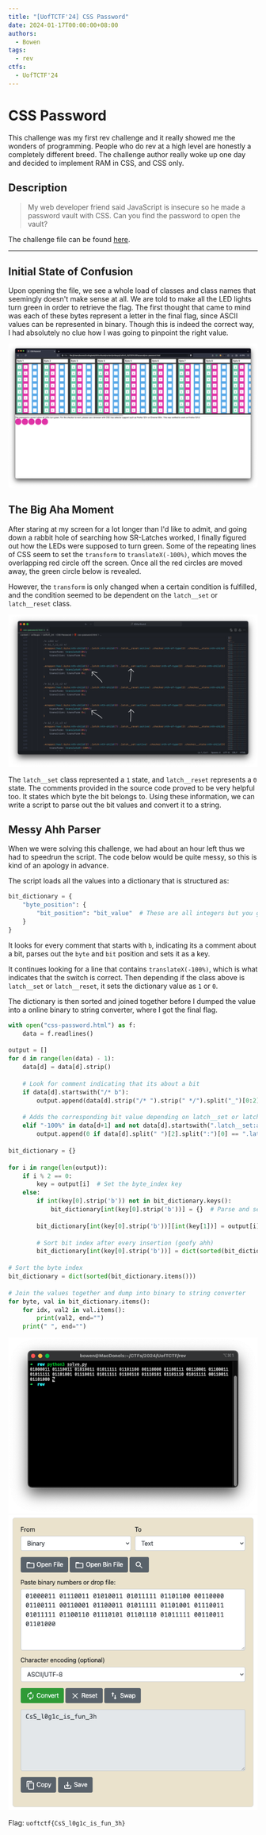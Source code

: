 ```yaml
---
title: "[UofTCTF'24] CSS Password"
date: 2024-01-17T00:00:00+08:00
authors:
  - Bowen
tags:
  - rev
ctfs:
  - UofTCTF'24
---
```


# CSS Password

This challenge was my first rev challenge and it really showed me the wonders of programming.
People who do rev at a high level are honestly a completely different breed.
The challenge author really woke up one day and decided to implement RAM in CSS, and CSS only.

## Description

> My web developer friend said JavaScript is insecure so he made a
> password vault with CSS. Can you find the password to open the vault?

The challenge file can be found [here](css-password.html).

---

## Initial State of Confusion

Upon opening the file, we see a whole load of classes and class names that seemingly
doesn't make sense at all. We are told to make all the LED lights turn green in order
to retrieve the flag. The first thought that came to mind was each of these bytes
represent a letter in the final flag, since ASCII values can be represented in binary.
Though this is indeed the correct way, I had absolutely no clue how I was going to pinpoint
the right value.

![Webpage](webpage.png)

## The Big Aha Moment

After staring at my screen for a lot longer than I'd like to admit, and going down a rabbit
hole of searching how SR-Latches worked, I finally figured out how the LEDs were supposed to
turn green. Some of the repeating lines of CSS seem to set the `transform` to `translateX(-100%)`,
which moves the overlapping red circle off the screen. Once all the red circles are moved away,
the green circle below is revealed.

However, the `transform` is only changed when a certain condition is fulfilled, and the
condition seemed to be dependent on the `latch__set` or `latch__reset` class.

![Aha moment](aha_moment.png)

The `latch__set` class represented a `1` state, and `latch__reset` represents a `0` state.
The comments provided in the source code proved to be very helpful too. It states which
byte the bit belongs to. Using these information, we can write a script to parse out
the bit values and convert it to a string.

## Messy Ahh Parser

When we were solving this challenge, we had about an hour left thus we had to speedrun
the script. The code below would be quite messy, so this is kind of an apology in advance.

The script loads all the values into a dictionary that is structured as:

```py
bit_dictionary = {
    "byte_position": {
        "bit_position": "bit_value"  # These are all integers but you get the idea
    }
}
```

It looks for every comment that starts with `b`, indicating its a
comment about a bit, parses out the `byte` and `bit` position and
sets it as a key.

It continues looking for a line that contains `translateX(-100%)`,
which is what indicates that the switch is correct. Then depending
if the class above is `latch__set` or `latch__reset`, it sets the
dictionary value as `1` or `0`.

The dictionary is then sorted and joined together before I dumped the
value into a online binary to string converter, where I got the final flag.

```py
with open("css-password.html") as f:
    data = f.readlines()

output = []
for d in range(len(data) - 1):
    data[d] = data[d].strip()

    # Look for comment indicating that its about a bit
    if data[d].startswith("/* b"):
        output.append(data[d].strip("/* ").strip(" */").split("_")[0:2])

    # Adds the corresponding bit value depending on latch__set or latch__reset
    elif "-100%" in data[d+1] and not data[d].startswith(".latch__set:active~.latch__state"):
        output.append(0 if data[d].split(" ")[2].split(":")[0] == ".latch__reset" else 1)

bit_dictionary = {}

for i in range(len(output)):
    if i % 2 == 0:
        key = output[i]  # Set the byte_index key
    else:
        if int(key[0].strip('b')) not in bit_dictionary.keys():
            bit_dictionary[int(key[0].strip('b'))] = {}  # Parse and set the bit_index key

        bit_dictionary[int(key[0].strip('b'))][int(key[1])] = output[i]  # Set the value as 1 or 0

        # Sort bit index after every insertion (goofy ahh)
        bit_dictionary[int(key[0].strip('b'))] = dict(sorted(bit_dictionary[int(key[0].strip('b'))].items()))

# Sort the byte index
bit_dictionary = dict(sorted(bit_dictionary.items()))

# Join the values together and dump into binary to string converter
for byte, val in bit_dictionary.items():
    for idx, val2 in val.items():
        print(val2, end="")
    print(" ", end="")
```

![running the script](script.png)
![converting binary to string](conversion.png)

Flag: `uoftctf{CsS_l0g1c_is_fun_3h}`

